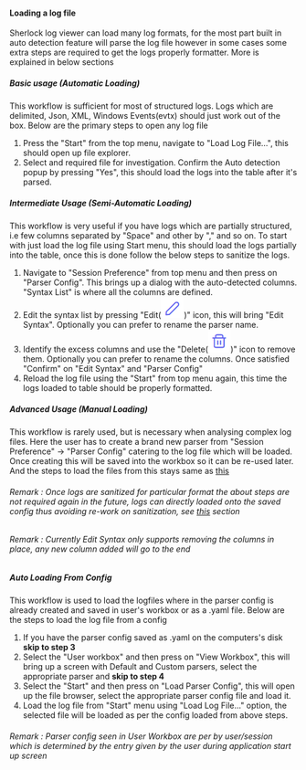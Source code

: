 #### Loading a log file

Sherlock log viewer can load many log formats, for the most part built in auto detection feature will parse the log file however in some cases some extra steps are required to get the logs properly formatter. More is explained in below sections

##### Basic usage (Automatic Loading)

This workflow is sufficient for most of structured logs. Logs which are delimited, Json, XML, Windows Events(evtx) should just work out of the box. Below are the primary steps to open any log file

1. Press the "Start" from the top menu, navigate to "Load Log File...", this should open up file explorer.
2. Select and required file for investigation. Confirm the Auto detection popup by pressing "Yes", this should load the logs into the table after it's parsed.

##### Intermediate Usage (Semi-Automatic Loading)

This workflow is very useful if you have logs which are partially structured, i.e few columns separated by "Space" and other by "," and so on. To start with just load the log file using Start menu, this should load the logs partially into the table, once this is done follow the below steps to sanitize the logs.

1. Navigate to "Session Preference" from top menu and then press on "Parser Config". This brings up a dialog with the auto-detected columns. "Syntax List" is where all the columns are defined.
2. Edit the syntax list by pressing "Edit(![Alt text](image.png))" icon, this will bring "Edit Syntax". Optionally you can prefer to rename the parser name.
3. Identify the excess columns and use the "Delete(![Alt text](image-1.png))" icon to remove them. Optionally you can prefer to rename the columns. Once satisfied "Confirm" on "Edit Syntax" and "Parser Config"
4. Reload the log file using the "Start" from top menu again, this time the logs loaded to table should be properly formatted.

##### Advanced Usage (Manual Loading)
This workflow is rarely used, but is necessary when analysing complex log files. Here the user has to create a brand new parser from "Session Preference" ->  "Parser Config" catering to the log file which will be loaded. Once creating this will be saved into the workbox so it can be re-used later. And the steps to load the files from this stays same as [this](#auto-loading-from-config)


###### *Remark : Once logs are sanitized for particular format the about steps are not required again in the future, logs can directly loaded onto the saved config thus avoiding re-work on sanitization, see [this](#auto-loading-from-config) section*

###### *Remark : Currently Edit Syntax only supports removing the columns in place, any new column added will go to the end*

##### Auto Loading From Config

This workflow is used to load the logfiles where in the parser config is already created and saved in user's workbox or as a .yaml file. Below are the steps to load the log file from a config

1. If you have the parser config saved as .yaml on the computers's disk **skip to step 3**
2. Select the "User workbox" and then press on "View Workbox", this will bring up a screen with Default and Custom parsers, select the appropriate parser and **skip to step 4**
3. Select the "Start" and then press on "Load Parser Config", this will open up the file browser, select the appropriate parser config file and load it.
4. Load the log file from "Start" menu using "Load Log File..." option, the selected file will be loaded as per the config loaded from above steps.

###### *Remark : Parser config seen in User Workbox are per by user/session which is determined by the entry given by the user during application start up screen*
